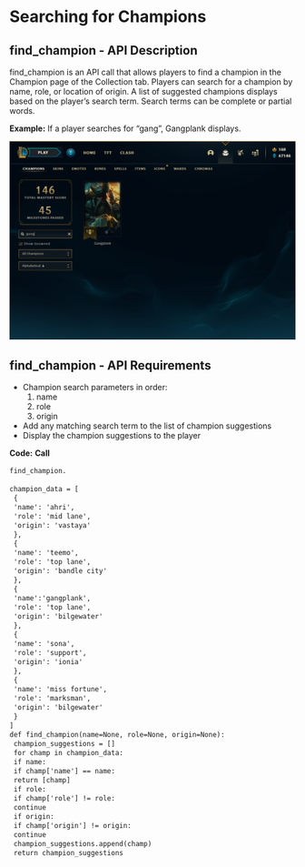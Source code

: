 # Searching for Champions

## find_champion - API Description
find_champion is an API call that allows players to find a champion in the Champion page of the Collection tab. Players can search for a champion by name, role, or location of origin. A list of suggested champions displays based on the player’s search term. Search terms can be complete or partial words.

**Example:** If a player searches for “gang”, Gangplank displays.

![Gangplank search](images/Collection_Champions_Search.png)
<br>

## find_champion - API Requirements
- Champion search parameters in order:
  1. name
  2. role
  3. origin
- Add any matching search term to the list of champion suggestions
- Display the champion suggestions to the player


**Code:**
**Call**

```
find_champion.

champion_data = [
 {
 'name': 'ahri',
 'role': 'mid lane',
 'origin': 'vastaya'
 },
 {
 'name': 'teemo',
 'role': 'top lane',
 'origin': 'bandle city'
 },
 {
 'name':'gangplank',
 'role': 'top lane',
 'origin': 'bilgewater'
 },
 {
 'name': 'sona',
 'role': 'support',
 'origin': 'ionia'
 },
 {
 'name': 'miss fortune',
 'role': 'marksman',
 'origin': 'bilgewater'
 }
]
def find_champion(name=None, role=None, origin=None):
 champion_suggestions = []
 for champ in champion_data:
 if name:
 if champ['name'] == name:
 return [champ]
 if role:
 if champ['role'] != role:
 continue
 if origin:
 if champ['origin'] != origin:
 continue
 champion_suggestions.append(champ)
 return champion_suggestions
